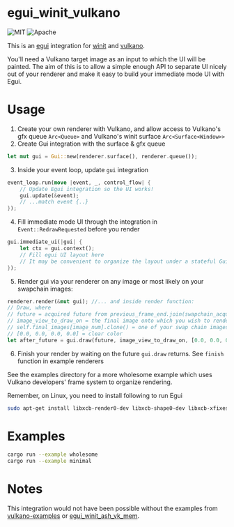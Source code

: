 # egui_winit_vulkano

![MIT](https://img.shields.io/badge/license-MIT-blue.svg)
![Apache](https://img.shields.io/badge/license-Apache-blue.svg)

This is an [egui](https://github.com/emilk/egui) integration for
[winit](https://github.com/rust-windowing/winit) and [vulkano](https://github.com/vulkano-rs/vulkano).

You'll need a Vulkano target image as an input to which the UI will be painted.
The aim of this is to allow a simple enough API to separate UI nicely out of your renderer and make it easy to build your immediate mode UI with Egui.

# Usage
1. Create your own renderer with Vulkano, and allow access to Vulkano's gfx queue `Arc<Queue>` and Vulkano's winit surface `Arc<Surface<Window>>`
2. Create Gui integration with the surface & gfx queue
```rust
let mut gui = Gui::new(renderer.surface(), renderer.queue());
```
3. Inside your event loop, update `gui` integration
```rust
event_loop.run(move |event, _, control_flow| {
    // Update Egui integration so the UI works!
    gui.update(&event);
    // ...match event {..}
});
```
4. Fill immediate mode UI through the integration in `Event::RedrawRequested` before you render
```rust
gui.immediate_ui(|gui| {
    let ctx = gui.context();
    // Fill egui UI layout here
    // It may be convenient to organize the layout under a stateful GuiState struct (See `wholesome` example)
});
```
5. Render gui via your renderer on any image or most likely on your swapchain images:
```rust
renderer.render(&mut gui); //... and inside render function:
// Draw, where
// future = acquired future from previous_frame_end.join(swapchain_acquire_future) and
// image_view_to_draw_on = the final image onto which you wish to render UI, usually e.g.
// self.final_images[image_num].clone() = one of your swap chain images.
// [0.0, 0.0, 0.0, 0.0] = clear color
let after_future = gui.draw(future, image_view_to_draw_on, [0.0, 0.0, 0.0, 0.0]);
```
6. Finish your render by waiting on the future `gui.draw` returns. See `finish` function in example renderers

See the examples directory for a more wholesome example which uses Vulkano developers' frame system to organize rendering.

Remember, on Linux, you need to install following to run Egui
```bash
sudo apt-get install libxcb-render0-dev libxcb-shape0-dev libxcb-xfixes0-dev
```

# Examples

```sh
cargo run --example wholesome
cargo run --example minimal
```

# Notes
This integration would not have been possible without the examples from [vulkano-examples](https://github.com/vulkano-rs/vulkano/tree/master/examples/src/bin)
or [egui_winit_ash_vk_mem](https://github.com/MatchaChoco010/egui_winit_ash_vk_mem).
